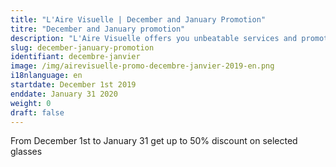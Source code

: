 ```yaml
---
title: "L'Aire Visuelle | December and January Promotion"
titre: "December and January promotion"
description: "L'Aire Visuelle offers you unbeatable services and promotions near you."
slug: december-january-promotion
identifiant: decembre-janvier
image: /img/airevisuelle-promo-decembre-janvier-2019-en.png
i18nlanguage: en
startdate: December 1st 2019
enddate: January 31 2020
weight: 0
draft: false
---
```


From December 1st to January 31 get up to 50% discount on selected glasses
